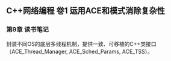 ## C++网络编程 卷1 运用ACE和模式消除复杂性

### 第9章 读书笔记

封装不同OS的底层多线程机制，提供一致、可移植的C++类接口（ACE_Thread_Manager, ACE_Sched_Params, ACE_TSS）。



